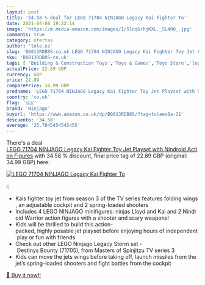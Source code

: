 ```yaml
---
layout: post
title: '34.58 % deal for LEGO 71704 NINJAGO Legacy Kai Fighter To'
date: 2021-04-08 19:22:14
image: 'https://m.media-amazon.com/images/I/51nqG+hjKXL._SL400_.jpg'
comments: true
category: ofertas
author: 'tole.es'
slug: 'B0813RDB8S-co.uk LEGO 71704 NINJAGO Legacy Kai Fighter Toy Jet Playset...'
sku: 'B0813RDB8S-co.uk'
tags: [ 'Building & Construction Toys','Toys & Games','Toys Store','lego','ninjago', ]
actualPrice: 22.89 GBP
currency: GBP
price: 22.89
comparePrice: 34.99 GBP
prodname: 'LEGO 71704 NINJAGO Legacy Kai Fighter Toy Jet Playset with Nindroid Action Figures'
country: 'co.uk'
flag: '🇬🇧'
brand: 'Ninjago'
buyurl: 'https://www.amazon.co.uk/dp/B0813RDB8S/?tag=tolees0a-21'
descuento: '34.58'
average: '25.7845454545455'
---
```


There's a deal [LEGO 71704 NINJAGO Legacy Kai Fighter Toy Jet Playset with Nindroid Action Figures](https://www.amazon.co.uk/dp/B0813RDB8S/?tag=tolees0a-21)  with  34.58 % discount, final price tag of  22.89 GBP (original: 34.99 GBP) here:

[![LEGO 71704 NINJAGO Legacy Kai Fighter To](https://m.media-amazon.com/images/I/51nqG+hjKXL._SL400_.jpg)](https://www.amazon.co.uk/dp/B0813RDB8S/?tag=tolees0a-21)

ℹ️:

- Kais fighter toy jet from season 3 of the TV series features folding wings, an adjustable cockpit and 2 spring-loaded shooters
- Includes 4 LEGO NINJAGO minifigures: ninjas Lloyd and Kai and 2 Nindroid Warrior action figures with a shooter and scary weapons!
- Kids will be thrilled to build this action-packed, highly posable jet playset before enjoying hours of independent play or fun with friends
- Check out other LEGO Ninjago Legacy Storm set - Destinys Bounty (71705), from Masters of Spinjitzu TV series 3
- Kids can move the jets wings before taking off, launch missiles from the jet’s spring-loaded shooters and fight battles from the cockpit

[🛒 Buy it now!!](https://www.amazon.co.uk/dp/B0813RDB8S/?tag=tolees0a-21)
